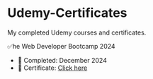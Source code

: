 # Udemy-Certificates #

My completed Udemy courses and certificates.

✅he Web Developer Bootcamp 2024
- 📅 Completed: December 2024
- 🔗 Certificate: [Click here](https://www.udemy.com/certificate/UC-f1ecf9fa-6984-4b38-b8c4-2d7af14eff57/)
